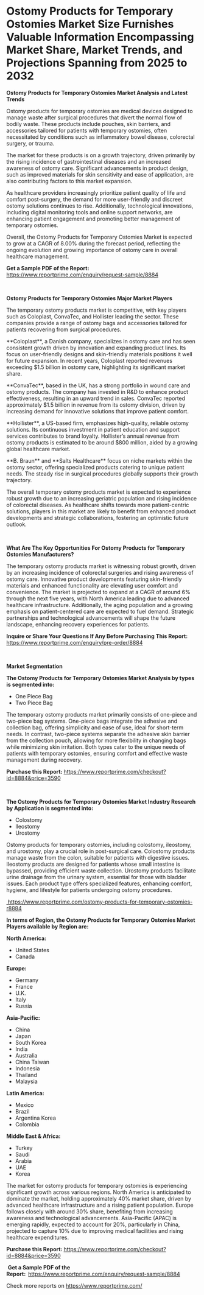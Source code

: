 <p><h1>Ostomy Products for Temporary Ostomies Market Size Furnishes Valuable Information Encompassing Market Share, Market Trends, and Projections Spanning from 2025 to 2032</h1></p><p><strong>Ostomy Products for Temporary Ostomies Market Analysis and Latest Trends</strong></p>
<p><p>Ostomy products for temporary ostomies are medical devices designed to manage waste after surgical procedures that divert the normal flow of bodily waste. These products include pouches, skin barriers, and accessories tailored for patients with temporary ostomies, often necessitated by conditions such as inflammatory bowel disease, colorectal surgery, or trauma. </p><p>The market for these products is on a growth trajectory, driven primarily by the rising incidence of gastrointestinal diseases and an increased awareness of ostomy care. Significant advancements in product design, such as improved materials for skin sensitivity and ease of application, are also contributing factors to this market expansion. </p><p>As healthcare providers increasingly prioritize patient quality of life and comfort post-surgery, the demand for more user-friendly and discreet ostomy solutions continues to rise. Additionally, technological innovations, including digital monitoring tools and online support networks, are enhancing patient engagement and promoting better management of temporary ostomies. </p><p>Overall, the Ostomy Products for Temporary Ostomies Market is expected to grow at a CAGR of 8.00% during the forecast period, reflecting the ongoing evolution and growing importance of ostomy care in overall healthcare management.</p></p>
<p><strong>Get a Sample PDF of the Report:&nbsp;</strong> <a href="https://www.reportprime.com/enquiry/request-sample/8884?utm_campaign=2208&utm_medium=2&utm_source=Github&utm_content=ia&utm_term=20032025&utm_id=ostomy-products-for-temporary-ostomies">https://www.reportprime.com/enquiry/request-sample/8884</a></p>
<p>&nbsp;</p>
<p><strong>Ostomy Products for Temporary Ostomies Major Market Players</strong></p>
<p><p>The temporary ostomy products market is competitive, with key players such as Coloplast, ConvaTec, and Hollister leading the sector. These companies provide a range of ostomy bags and accessories tailored for patients recovering from surgical procedures. </p><p>**Coloplast**, a Danish company, specializes in ostomy care and has seen consistent growth driven by innovation and expanding product lines. Its focus on user-friendly designs and skin-friendly materials positions it well for future expansion. In recent years, Coloplast reported revenues exceeding $1.5 billion in ostomy care, highlighting its significant market share.</p><p>**ConvaTec**, based in the UK, has a strong portfolio in wound care and ostomy products. The company has invested in R&D to enhance product effectiveness, resulting in an upward trend in sales. ConvaTec reported approximately $1.5 billion in revenue from its ostomy division, driven by increasing demand for innovative solutions that improve patient comfort.</p><p>**Hollister**, a US-based firm, emphasizes high-quality, reliable ostomy solutions. Its continuous investment in patient education and support services contributes to brand loyalty. Hollister’s annual revenue from ostomy products is estimated to be around $800 million, aided by a growing global healthcare market.</p><p>**B. Braun** and **Salts Healthcare** focus on niche markets within the ostomy sector, offering specialized products catering to unique patient needs. The steady rise in surgical procedures globally supports their growth trajectory.</p><p>The overall temporary ostomy products market is expected to experience robust growth due to an increasing geriatric population and rising incidence of colorectal diseases. As healthcare shifts towards more patient-centric solutions, players in this market are likely to benefit from enhanced product developments and strategic collaborations, fostering an optimistic future outlook.</p></p>
<p>&nbsp;</p>
<p><strong>What Are The Key Opportunities For Ostomy Products for Temporary Ostomies Manufacturers?</strong></p>
<p><p>The temporary ostomy products market is witnessing robust growth, driven by an increasing incidence of colorectal surgeries and rising awareness of ostomy care. Innovative product developments featuring skin-friendly materials and enhanced functionality are elevating user comfort and convenience. The market is projected to expand at a CAGR of around 6% through the next five years, with North America leading due to advanced healthcare infrastructure. Additionally, the aging population and a growing emphasis on patient-centered care are expected to fuel demand. Strategic partnerships and technological advancements will shape the future landscape, enhancing recovery experiences for patients.</p></p>
<p><strong>Inquire or Share Your Questions If Any Before Purchasing This Report:</strong> <a href="https://www.reportprime.com/enquiry/pre-order/8884?utm_campaign=2208&utm_medium=2&utm_source=Github&utm_content=ia&utm_term=20032025&utm_id=ostomy-products-for-temporary-ostomies">https://www.reportprime.com/enquiry/pre-order/8884</a></p>
<p>&nbsp;</p>
<p><strong>Market Segmentation</strong></p>
<p><strong>The Ostomy Products for Temporary Ostomies Market Analysis by types is segmented into:</strong></p>
<p><ul><li>One Piece Bag</li><li>Two Piece Bag</li></ul></p>
<p><p>The temporary ostomy products market primarily consists of one-piece and two-piece bag systems. One-piece bags integrate the adhesive and collection bag, offering simplicity and ease of use, ideal for short-term needs. In contrast, two-piece systems separate the adhesive skin barrier from the collection pouch, allowing for more flexibility in changing bags while minimizing skin irritation. Both types cater to the unique needs of patients with temporary ostomies, ensuring comfort and effective waste management during recovery.</p></p>
<p><strong>Purchase this Report:&nbsp;</strong><a href="https://www.reportprime.com/checkout?id=8884&price=3590&utm_campaign=2208&utm_medium=2&utm_source=Github&utm_content=ia&utm_term=20032025&utm_id=ostomy-products-for-temporary-ostomies">https://www.reportprime.com/checkout?id=8884&price=3590</a></p>
<p>&nbsp;</p>
<p><strong>The Ostomy Products for Temporary Ostomies Market Industry Research by Application is segmented into:</strong></p>
<p><ul><li>Colostomy</li><li>Ileostomy</li><li>Urostomy</li></ul></p>
<p><p>Ostomy products for temporary ostomies, including colostomy, ileostomy, and urostomy, play a crucial role in post-surgical care. Colostomy products manage waste from the colon, suitable for patients with digestive issues. Ileostomy products are designed for patients whose small intestine is bypassed, providing efficient waste collection. Urostomy products facilitate urine drainage from the urinary system, essential for those with bladder issues. Each product type offers specialized features, enhancing comfort, hygiene, and lifestyle for patients undergoing ostomy procedures.</p></p>
<p><a href="https://www.reportprime.com/ostomy-products-for-temporary-ostomies-r8884?utm_campaign=2208&utm_medium=2&utm_source=Github&utm_content=ia&utm_term=20032025&utm_id=ostomy-products-for-temporary-ostomies">&nbsp;https://www.reportprime.com/ostomy-products-for-temporary-ostomies-r8884</a></p>
<p><strong>In terms of Region, the Ostomy Products for Temporary Ostomies Market Players available by Region are:</strong></p>
<p>
    <p> <strong> North America: </strong>
        <ul>
            <li>United States</li>
            <li>Canada</li>
        </ul>
        </p> 
    <p> <strong> Europe: </strong>
        <ul>
            <li>Germany</li>
            <li>France</li>
            <li>U.K.</li>
            <li>Italy</li>
            <li>Russia</li>
        </ul>
        </p> 
    <p> <strong> Asia-Pacific: </strong>
        <ul>
            <li>China</li>
            <li>Japan</li>
            <li>South Korea</li>
            <li>India</li>
            <li>Australia</li>
            <li>China Taiwan</li>
            <li>Indonesia</li>
            <li>Thailand</li>
            <li>Malaysia</li>
        </ul>
        </p> 
    <p> <strong> Latin America: </strong>
        <ul>
            <li>Mexico</li>
            <li>Brazil</li>
            <li>Argentina Korea</li>
            <li>Colombia</li>
        </ul>
        </p> 
    <p> <strong> Middle East & Africa: </strong>
        <ul>
            <li>Turkey</li>
            <li>Saudi</li>
            <li>Arabia</li>
            <li>UAE</li>
            <li>Korea</li>
        </ul>
    </p>
    </p>
<p><p>The market for ostomy products for temporary ostomies is experiencing significant growth across various regions. North America is anticipated to dominate the market, holding approximately 40% market share, driven by advanced healthcare infrastructure and a rising patient population. Europe follows closely with around 30% share, benefiting from increasing awareness and technological advancements. Asia-Pacific (APAC) is emerging rapidly, expected to account for 20%, particularly in China, projected to capture 10% due to improving medical facilities and rising healthcare expenditures.</p></p>
<p><strong>Purchase this Report: </strong><a href="https://www.reportprime.com/checkout?id=8884&price=3590&utm_campaign=2208&utm_medium=2&utm_source=Github&utm_content=ia&utm_term=20032025&utm_id=ostomy-products-for-temporary-ostomies">https://www.reportprime.com/checkout?id=8884&price=3590</a></p>
<p>&nbsp;<strong>Get a Sample PDF of the Report:&nbsp;&nbsp;</strong><a href="https://www.reportprime.com/enquiry/request-sample/8884?utm_campaign=2208&utm_medium=2&utm_source=Github&utm_content=ia&utm_term=20032025&utm_id=ostomy-products-for-temporary-ostomies">https://www.reportprime.com/enquiry/request-sample/8884</a></p>
<p><strong></strong></p>
<p>Check more reports on <a href="https://www.reportprime.com/?utm_campaign=2208&utm_medium=2&utm_source=Github&utm_content=ia&utm_term=20032025&utm_id=ostomy-products-for-temporary-ostomies">https://www.reportprime.com/</a></p>